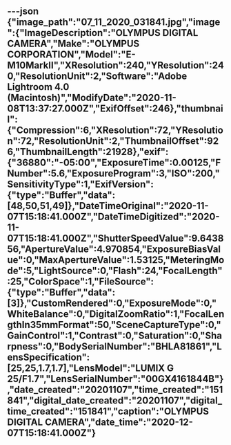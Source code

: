 ---json
{"image_path":"07_11_2020_031841.jpg","image":{"ImageDescription":"OLYMPUS DIGITAL CAMERA","Make":"OLYMPUS CORPORATION","Model":"E-M10MarkII","XResolution":240,"YResolution":240,"ResolutionUnit":2,"Software":"Adobe Lightroom 4.0 (Macintosh)","ModifyDate":"2020-11-08T13:37:27.000Z","ExifOffset":246},"thumbnail":{"Compression":6,"XResolution":72,"YResolution":72,"ResolutionUnit":2,"ThumbnailOffset":926,"ThumbnailLength":21928},"exif":{"36880":"-05:00","ExposureTime":0.00125,"FNumber":5.6,"ExposureProgram":3,"ISO":200,"SensitivityType":1,"ExifVersion":{"type":"Buffer","data":[48,50,51,49]},"DateTimeOriginal":"2020-11-07T15:18:41.000Z","DateTimeDigitized":"2020-11-07T15:18:41.000Z","ShutterSpeedValue":9.643856,"ApertureValue":4.970854,"ExposureBiasValue":0,"MaxApertureValue":1.53125,"MeteringMode":5,"LightSource":0,"Flash":24,"FocalLength":25,"ColorSpace":1,"FileSource":{"type":"Buffer","data":[3]},"CustomRendered":0,"ExposureMode":0,"WhiteBalance":0,"DigitalZoomRatio":1,"FocalLengthIn35mmFormat":50,"SceneCaptureType":0,"GainControl":1,"Contrast":0,"Saturation":0,"Sharpness":0,"BodySerialNumber":"BHLA81861","LensSpecification":[25,25,1.7,1.7],"LensModel":"LUMIX G 25/F1.7","LensSerialNumber":"00GX4161844B"},"date_created":"20201107","time_created":"151841","digital_date_created":"20201107","digital_time_created":"151841","caption":"OLYMPUS DIGITAL CAMERA","date_time":"2020-12-07T15:18:41.000Z"}
---